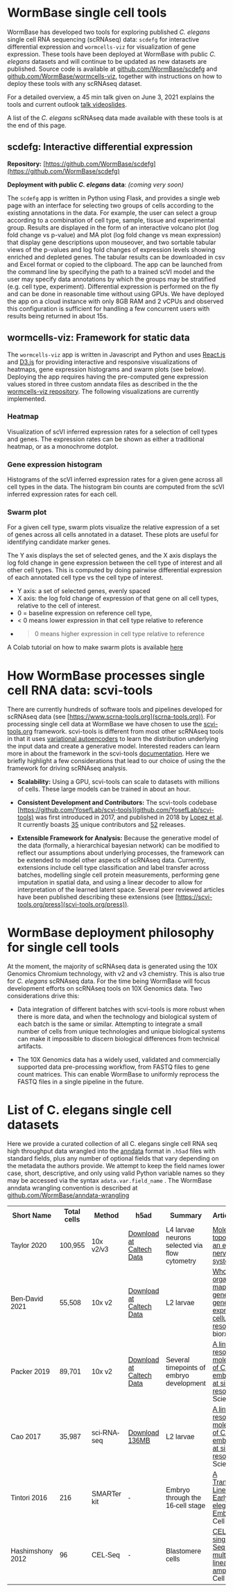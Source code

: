 # WormBase single cell tools

WormBase has developed two tools for exploring published _C. elegans_ single cell RNA sequencing (scRNAseq) data: `scdefg` for interactive differential expression and `wormcells-viz` for visualization of gene expression. These tools have been deployed at WormBase with public _C. elegans_ datasets and will continue to be updated as new datasets are published. Source code is available at [github.com/WormBase/scdefg](https://github.com/WormBase/scdefg/) and [github.com/WormBase/wormcells-viz](https://github.com/WormBase/wormcells-viz), together with instructions on how to deploy these tools with any scRNAseq dataset.

For a detailed overview, a 45 min talk given on June 3, 2021 explains the tools and current outlook [talk video](https://youtu.be/AGJqm_EIqA8)[slides](https://docs.google.com/presentation/d/1Kv4gPsm-wT8wH_5nAd9sFBFlI6dTvZ8O407Tnj3Gv0Q/edit?usp=sharing).

A list of the _C. elegans_ scRNAseq data made available with these tools is at the end of this page. 

## scdefg: Interactive differential expression 

**Repository:** [https://github.com/WormBase/scdefg](https://github.com/WormBase/scdefg)

**Deployment with public _C. elegans_ data**: _(coming very soon)_

The `scdefg` app is written in Python using Flask, and provides a single web page with an interface for selecting two groups of cells according to the existing annotations in the data. For example, the user can select a group according to a combination of cell type, sample, tissue and experimental group. Results are displayed in the form of an interactive volcano plot (log fold change vs p-value) and MA plot (log fold change vs mean expression) that display gene descriptions upon mouseover, and two sortable tabular views of the p-values and log fold changes of expression levels showing enriched and depleted genes. The tabular results can be downloaded in csv and Excel format or copied to the clipboard. The app can be launched from the command line by specifying the path to a trained scVI model and the user may specify data annotations by which the groups may be stratified (e.g. cell type, experiment). Differential expression is performed on the fly and can be done  in reasonable time without using GPUs. We have deployed the app on a cloud instance with only 8GB RAM and 2 vCPUs and observed this configuration is sufficient for handling a few concurrent users with results being returned in about 15s. 



## wormcells-viz: Framework for static data


The `wormcells-viz` app is written in Javascript and Python and uses [React.js](https://reactjs.org/}) and [D3.js](https://d3js.org) for providing interactive and responsive visualizations of heatmaps, gene expression histograms and swarm plots (see below). Deploying the app requires having the pre-computed gene expression values stored in three custom anndata files as described in the the [wormcells-viz repository](https://github.com/WormBase/wormcells-viz). The following visualizations are currently implemented. 

### Heatmap

Visualization of scVI inferred expression rates for a selection of cell types and genes. The expression rates can be shown as either a traditional heatmap, or as a monochrome dotplot.

### Gene expression histogram

Histograms of the scVI inferred expression rates for a given gene across all cell types in the data. The histogram bin counts are computed from the scVI inferred expression rates for each cell. 


### Swarm plot

For a given cell type, swarm plots visualize the relative expression of a set of genes across all cells annotated in a dataset. These plots are useful for identifying candidate marker genes. 

The Y axis displays the set of selected genes, and the X axis displays the log fold change in gene expression between the cell type of interest and all other cell types. This is computed by doing pairwise differential expression of each annotated cell type vs the cell type of interest. 

- Y axis: a set of selected genes, evenly spaced
- X axis: the log fold change of expression of that gene on all cell types, relative to the cell of interest. 
- 0 = baseline expression on reference cell type, 
- < 0 means lower expression in that cell type relative to reference
- > 0 means higher expression in cell type relative to reference

A Colab tutorial on how to make swarm plots is available [here](https://colab.research.google.com/github/Munfred/worm-markers/blob/master/2021_06_01_example_swarmplot_Finding_C_elegans_neuron_markers_with_the_CeNGEN_dataset.ipynb) 

# How WormBase processes single cell RNA data: scvi-tools

There are currently hundreds of software tools and pipelines developed for scRNAseq data (see [https://www.scrna-tools.org](scrna-tools.org)). For processing single cell data at WormBase we have chosen to use the [scvi-tools.org](https://scvi-tools.org) framework. scvi-tools is different from most other scRNAseq tools in that it uses [variational autoencoders](https://arxiv.org/abs/1906.02691) to learn the distribution underlying the input data and create a generative model.  Interested readers can learn more in about the framework in the scvi-tools [documentation](https://docs.scvi-tools.org/en/stable/). Here we briefly highlight a few considerations that lead to our choice of using the the framework for driving scRNAseq analysis.

- **Scalability:** Using a GPU, scvi-tools can scale to datasets with millions of cells. These large models can be trained in about an hour.

- **Consistent Development and Contributors:** The scvi-tools codebase [https://github.com/YosefLab/scvi-tools](github.com/YosefLab/scvi-tools) was first introduced in 2017, and published in 2018 by [Lopez et al](https://doi.org/10.1038/s41592-018-0229-2). It currently boasts [35](https://github.com/YosefLab/scvi-tools/graphs/contributors) unique contributors and [52](https://github.com/YosefLab/scvi-tools/releases) releases. 

- **Extensible Framework for Analysis:** Because the generative model of the data (formally, a hierarchical bayesian network) can be modified to reflect our assumptions about underlying processes, the framework can be extended to model other aspects of scRNAseq data. Currently, extensions include cell type classification and label transfer across batches, modelling single cell protein measurements, performing gene imputation in spatial data, and using a linear decoder to allow for interpretation of the learned latent space. Several peer reviewed articles have been published describing these extensions (see [https://scvi-tools.org/press](scvi-tools.org/press)).

# WormBase deployment philosophy for single cell tools

At the moment, the majority of scRNAseq data is generated using the 10X Genomics Chromium technology, with v2 and v3 chemistry. This is also true for _C. elegans_ scRNAseq data. For the time being WormBase will focus development efforts on scRNAseq tools on 10X Genomics data. Two considerations drive this:

- Data integration of different batches with scvi-tools is more robust when there is more data, and when the technology and biological system of each batch is the same or similar. Attempting to integrate a small number of cells from unique technologies and unique biological systems can make it impossible to discern biological differences from technical artifacts.

- The 10X Genomics data has a widely used, validated and commercially supported data pre-processing workflow, from FASTQ files to gene count matrices. This can enable WormBase to uniformly reprocess the FASTQ files in a single pipeline in the future.




# List of C. elegans single cell datasets

Here we provide a curated collection of all C. elegans single cell RNA seq high throughput data wrangled into the [anndata](https://anndata.readthedocs.io/en/stable/) format in `.h5ad` files with standard fields, plus any number of optional fields that vary depending on the metadata the authors provide. We attempt to keep the field names lower case, short, descriptive, and only using valid Python variable names so they may be accessed via the syntax `adata.var.field_name` . The WormBase anndata wrangling convention is described at [github.com/WormBase/anndata-wrangling](https://github.com/WormBase/anndata-wrangling)

<font size="1" face="Arial">
<table style="margin-left:auto;margin-right:auto;" class="tbl" cellspacing="0" cellpadding="0" >
<tr>
<th>Short Name</th>
<th>Total cells</th>
<th>Method</th>
<th>h5ad</th>
<th>Summary</th>
<th>Article/preprint</th>
<th> Original Data</th>
<th> Notes</th>
</tr>

<tr>
<td>Taylor 2020</td>
<td> 100,955 </td>
<td> 10x v2/v3</td>
<td> <a href="https://data.caltech.edu/records/1977">  Download at Caltech Data </a> </td>
<td> L4 larvae neurons selected via flow cytometry </td>
<td> <a href="https://doi.org/10.1101/2020.12.15.422897">Molecular topography of an entire nervous system. </a> </td>
<td> <a href="https://www.ncbi.nlm.nih.gov/geo/query/acc.cgi?acc=GSE136049">GSE136049</a> </td>
<td> <a href="https://cengen.org">CeNGEN website </a> 
<a href="http://cengen.shinyapps.io/SCeNGEA"> Shiny R app to explore the data </a>
</td>
</tr>


<tr>
<td>Ben-David 2021</td>
<td> 55,508 </td>
<td> 10x v2</td>
<td> <a href="https://data.caltech.edu/records/1972">  Download at Caltech Data </a> </td>
<td> L2 larvae</td>
<td> <a href="https://doi.org/10.1101/2020.08.23.263798">Whole-organism mapping of the genetics of gene expression at cellular resolution </a> biorxiv 2020.</td>
<td> <a href="https://www.ncbi.nlm.nih.gov/bioproject/PRJNA658829/">PRJNA658829 </a> </td>
<td> Gene count matrix was kindly provided by the authors on request
</td>
</tr>


<tr>
<td>Packer 2019</td>
<td> 89,701 </td>
<td> 10x v2</td>
<td> <a href="https://data.caltech.edu/records/1945"> Download at Caltech Data </a> </td>
<td> Several timepoints of embryo development</td>
<td> <a href="https://science.sciencemag.org/content/365/6459/eaax1971.long">A lineage-resolved molecular atlas of C. elegans embryogenesis at single-cell resolution </a> Science 2019.</td>
<td> <a href="https://www.ncbi.nlm.nih.gov/geo/query/acc.cgi?acc=GSE126954">GSE126954</a> </td>
<td> <a href="https://cello.shinyapps.io/celegans/">VisCello app for data exploration </a> 
</td>
</tr>

<tr>
<td>Cao 2017</td>
<td> 35,987 </td>
<td> sci-RNA-seq</td>
<td> <a href="https://github.com/Munfred/wormcells-site/releases/download/cao2017/cao2017.h5ad">  Download <br> 136MB </a> </td>
<td> L2 larvae</td>
<td> <a href="https://doi.org/10.1126/science.aam8940">A lineage-resolved molecular atlas of C. elegans embryogenesis at single-cell resolution </a> Science 2019.</td>
<td> <a href="https://www.ncbi.nlm.nih.gov/geo/query/acc.cgi?acc=GSE98561">GSE98561 </a> and <a href="https://www.ncbi.nlm.nih.gov/geo/query/acc.cgi?acc=GSM4318946">GSM4318946 (reprocessed)</a>  </td>
<td> GSM4318946 release was a reannotation of the data 
</td>
</tr>


<tr>
<td>Tintori 2016</td>
<td> 216 </td>
<td>SMARTer kit</td>
<td> - </td>
<td> Embryo through the 16-cell stage</td>
<td> <a href="https://doi.org/10.1016/j.devcel.2016.07.025">A Transcriptional Lineage of the Early C. elegans Embryo </a> Dev Cell 2016.</td>
<td> <a href="https://www.ncbi.nlm.nih.gov/geo/query/acc.cgi?acc=GSE77944">GSE77944 </a> </td>
<td> They made a custom visualizer at  <a href="http://tintori.bio.unc.edu/">tintori.bio.unc.edu</a>. 
</td>
</tr>


<tr>
<td>Hashimshony 2012</td>
<td> 96 </td>
<td> CEL-Seq</td>
<td> - </td>
<td>Blastomere cells</td>
<td> <a href="https://doi.org/10.1016/j.celrep.2012.08.003">CEL-Seq: single-cell RNA-Seq by multiplexed linear amplification </a> Cell Rep. 2012</td>
<td> <a href="https://www.ncbi.nlm.nih.gov/sra/?term=SRP014672">SRP014672 </a>  </td>
<td> This was one of the pioneering works in scRNAseq and introduced the CEL-Seq technique.  
</td>
</tr>
</table>
</font>


